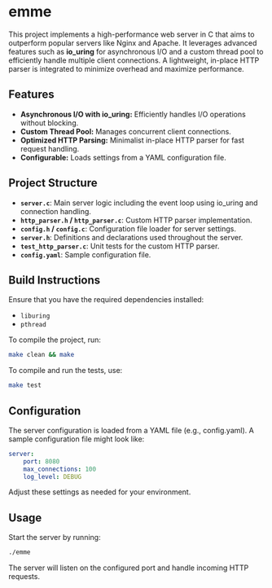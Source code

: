 # emme

This project implements a high-performance web server in C that aims to outperform popular servers like Nginx and Apache. It leverages advanced features such as **io_uring** for asynchronous I/O and a custom thread pool to efficiently handle multiple client connections. A lightweight, in-place HTTP parser is integrated to minimize overhead and maximize performance.

## Features

- **Asynchronous I/O with io_uring:** Efficiently handles I/O operations without blocking.
- **Custom Thread Pool:** Manages concurrent client connections.
- **Optimized HTTP Parsing:** Minimalist in-place HTTP parser for fast request handling.
- **Configurable:** Loads settings from a YAML configuration file.

## Project Structure

- **`server.c`**: Main server logic including the event loop using io_uring and connection handling.
- **`http_parser.h` / `http_parser.c`**: Custom HTTP parser implementation.
- **`config.h` / `config.c`**: Configuration file loader for server settings.
- **`server.h`**: Definitions and declarations used throughout the server.
- **`test_http_parser.c`**: Unit tests for the custom HTTP parser.
- **`config.yaml`**: Sample configuration file.

## Build Instructions

Ensure that you have the required dependencies installed:
- `liburing`
- `pthread`

To compile the project, run:

```bash
make clean && make 
```

To compile and run the tests, use:

```bash
make test
```

## Configuration

The server configuration is loaded from a YAML file (e.g., config.yaml). A sample configuration file might look like:

```yaml
server:
    port: 8080
    max_connections: 100
    log_level: DEBUG
```

Adjust these settings as needed for your environment.

## Usage

Start the server by running:

```bash
./emme
```

The server will listen on the configured port and handle incoming HTTP requests.
